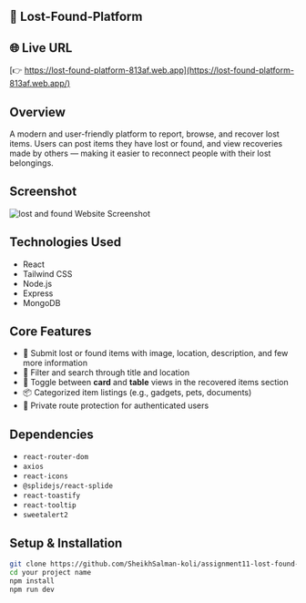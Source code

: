 
## 🔎 Lost-Found-Platform

## 🌐 Live URL
[👉 https://lost-found-platform-813af.web.app](https://lost-found-platform-813af.web.app/)

## Overview  
A modern and user-friendly platform to report, browse, and recover lost items. Users can post items they have lost or found, and view recoveries made by others — making it easier to reconnect people with their lost belongings.

## Screenshot  
![lost and found Website Screenshot](https://i.ibb.co.com/tMQzDrYj/Screenshot-2025-08-09-120330.png)

## Technologies Used  
- React  
- Tailwind CSS  
- Node.js  
- Express  
- MongoDB

## Core Features  
- 📝 Submit lost or found items with image, location, description, and few more information
- 🧭 Filter and search through title and location
- 🔄 Toggle between **card** and **table** views in the recovered items section
- 📦 Categorized item listings (e.g., gadgets, pets, documents)
- 🔐 Private route protection for authenticated users

## Dependencies  
- `react-router-dom`
- `axios` 
- `react-icons`
- `@splidejs/react-splide` 
- `react-toastify`
- `react-tooltip`
- `sweetalert2`  

## Setup & Installation  
```bash
git clone https://github.com/SheikhSalman-koli/assignment11-lost-found-client-side.git
cd your project name
npm install
npm run dev



